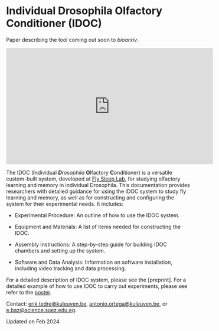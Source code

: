 
# Individual Drosophila Olfactory Conditioner (IDOC)

Paper describing the tool coming out soon to _bioarxiv_.

<!-- Embed YouTube Video -->
<iframe width="560" height="315" src="https://www.youtube.com/embed/oatrOTn3igg?si=PqejeFb9SjmcuttM" title="YouTube video player" frameborder="0" allow="accelerometer; autoplay; clipboard-write; encrypted-media; gyroscope; picture-in-picture; web-share" allowfullscreen></iframe>


The IDOC (<b>I</b>ndividual *<b>D</b>rosophila*  <b>O</b>lfactory  <b>C</b>onditioner) is a versatile custom-built system, developed at [Fly Sleep Lab](https://www.flysleeplab.com), for studying olfactory learning and memory in individual Drosophila. This documentation provides researchers with detailed guidance for using the IDOC system to study fly learning and memory, as well as for constructing and configuring the system for their experimental needs. It includes:

* Experimental Procedure: An outline of how to use the IDOC system.

* Equipment and Materials: A list of items needed for constructing the IDOC.

* Assembly Instructions: A step-by-step guide for building IDOC chambers and setting up the system.

* Software and Data Analysis: Information on software installation, including video tracking and data processing.

For a detailed description of IDOC system, please see the [preprint].
For a detailed example of how to use IDOC to carry out experiments, please see refer to the [poster](https://figshare.com/s/ea3a2670fea7c9511d7e).

Contact: erik.tedre@kuleuven.be, antonio.ortega@kuleuven.be, or e.baz@science.suez.edu.eg.

Updated on Feb 2024
